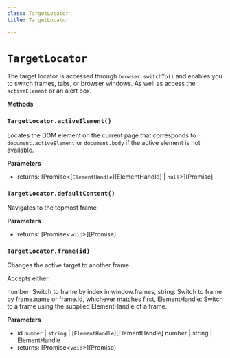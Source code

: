 ```yaml
---
class: TargetLocator
title: TargetLocator

---
```


# `TargetLocator`

The target locator is accessed through `browser.switchTo()` and enables you to switch frames, tabs, or browser windows. As well as access the `activeElement` or an alert box.

**Methods**

### `TargetLocator.activeElement()`



Locates the DOM element on the current page that corresponds to
`document.activeElement` or `document.body` if the active element is not
available.

**Parameters**

-   returns: [Promise&lt;[`ElementHandle`][ElementHandle] \| `null`\>][Promise]

### `TargetLocator.defaultContent()`



Navigates to the topmost frame

**Parameters**

-   returns: [Promise&lt;`void`\>][Promise]

### `TargetLocator.frame(id)`



Changes the active target to another frame.

Accepts either:

number: Switch to frame by index in window.frames,
string: Switch to frame by frame.name or frame.id, whichever matches first,
ElementHandle: Switch to a frame using the supplied ElementHandle of a frame.

**Parameters**

-   id `number` \| `string` \| [`ElementHandle`][ElementHandle] number | string | ElementHandle
-   returns: [Promise&lt;`void`\>][Promise]
